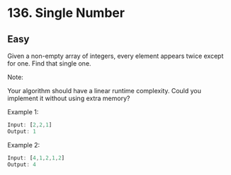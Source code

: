 # 136. Single Number
## Easy

Given a non-empty array of integers, every element appears twice except for one. Find that single one.

Note:

Your algorithm should have a linear runtime complexity. Could you implement it without using extra memory?

Example 1:
```javascript
Input: [2,2,1]
Output: 1
```
Example 2:
```javascript
Input: [4,1,2,1,2]
Output: 4
```